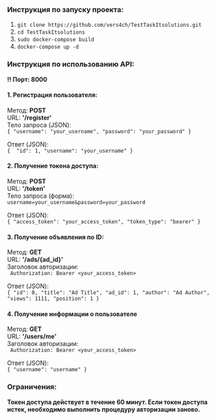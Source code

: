 ### Инструкция по запуску проекта:
1. `git clone https://github.com/vers4ch/TestTaskItsolutions.git`
2. `cd TestTaskItsolutions`
3. `sudo docker-compose build`
4. `docker-compose up -d`

### Инструкция по использованию API:
__!! Порт: 8000__

#### 1. Регистрация пользователя:

Метод: __POST__\
URL: __'/register'__\
Тело запроса (JSON):\
`` {
    "username": "your_username",
    "password": "your_password"
} ``

Ответ (JSON):\
`` { 
    "id": 1,
    "username": "your_username"
} ``



#### 2. Получение токена доступа:

Метод: __POST__\
URL: __'/token'__\
Тело запроса (форма):\
``username=your_username&password=your_password``

Ответ (JSON):\
``{
    "access_token": "your_access_token",
    "token_type": "bearer"
}``



#### 3. Получение объявления по ID:

Метод: __GET__\
URL: __'/ads/{ad_id}'__\
Заголовок авторизации:\
``` Authorization: Bearer <your_access_token>```

Ответ (JSON):\
``{
	"id": 0,
    "title": "Ad Title",
    "ad_id": 1,
    "author": "Ad Author",
    "views": 1111,
    "position": 1
}``


#### 4. Получение информации о пользователе
Метод: __GET__\
URL: __'/users/me'__\
Заголовок авторизации:\
``` Authorization: Bearer <your_access_token>```

Ответ (JSON):\
``{
	"username": "username"
}``

### __Ограничения:__
__Токен доступа действует в течение 60 минут.
Если токен доступа истек, необходимо выполнить процедуру авторизации заново.__
